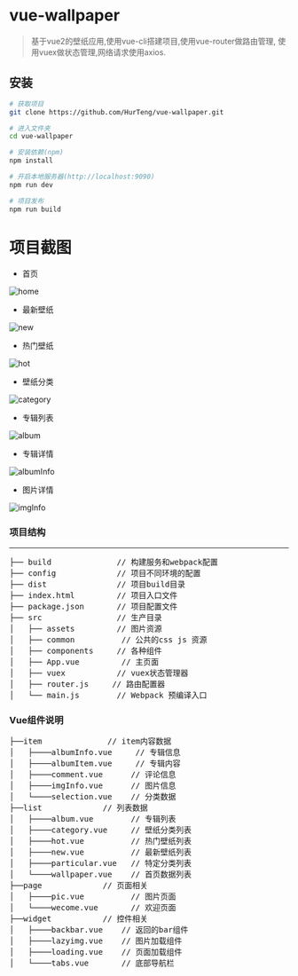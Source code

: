 # vue-wallpaper

>  基于vue2的壁纸应用,使用vue-cli搭建项目,使用vue-router做路由管理,
使用vuex做状态管理,网络请求使用axios.


## 安装
``` bash
# 获取项目
git clone https://github.com/HurTeng/vue-wallpaper.git

# 进入文件夹
cd vue-wallpaper

# 安装依赖(npm)
npm install

# 开启本地服务器(http://localhost:9090)
npm run dev

# 项目发布
npm run build
```

# 项目截图
* 首页

![home](./img/home.png)

* 最新壁纸

![new](./img/new.png)

* 热门壁纸

![hot](./img/hot.png)

* 壁纸分类

![category](./img/category.png)

* 专辑列表

![album](./img/album.png)

* 专辑详情

![albumInfo](./img/albumInfo.png)

* 图片详情

![imgInfo](./img/imgInfo.png)


### 项目结构
***
<pre>
├── build              // 构建服务和webpack配置
├── config             // 项目不同环境的配置
├── dist               // 项目build目录
├── index.html         // 项目入口文件
├── package.json       // 项目配置文件
├── src                // 生产目录
│   ├── assets         // 图片资源
│   ├── common          // 公共的css js 资源
│   ├── components     // 各种组件
│   ├── App.vue         // 主页面 
│   ├── vuex           // vuex状态管理器
│   ├── router.js     // 路由配置器
│   └── main.js        // Webpack 预编译入口
</pre>

### Vue组件说明
<pre>
├──item              // item内容数据
│   ├────albumInfo.vue     // 专辑信息
│   ├────albumItem.vue     // 专辑内容
│   ├────comment.vue      // 评论信息
│   ├────imgInfo.vue      // 图片信息
│   └────selection.vue    // 分类数据
├──list             // 列表数据
│   ├────album.vue        // 专辑列表
│   ├────category.vue     // 壁纸分类列表
│   ├────hot.vue          // 热门壁纸列表
│   ├────new.vue          // 最新壁纸列表
│   ├────particular.vue   // 特定分类列表
│   └────wallpaper.vue    // 首页数据列表
├──page             // 页面相关
│   ├────pic.vue          // 图片页面
│   └────wecome.vue       // 欢迎页面
├──widget           // 控件相关
│   ├────backbar.vue    // 返回的bar组件
│   ├────lazyimg.vue    // 图片加载组件
│   ├────loading.vue    // 页面加载组件
│   └────tabs.vue       // 底部导航栏
</pre>
